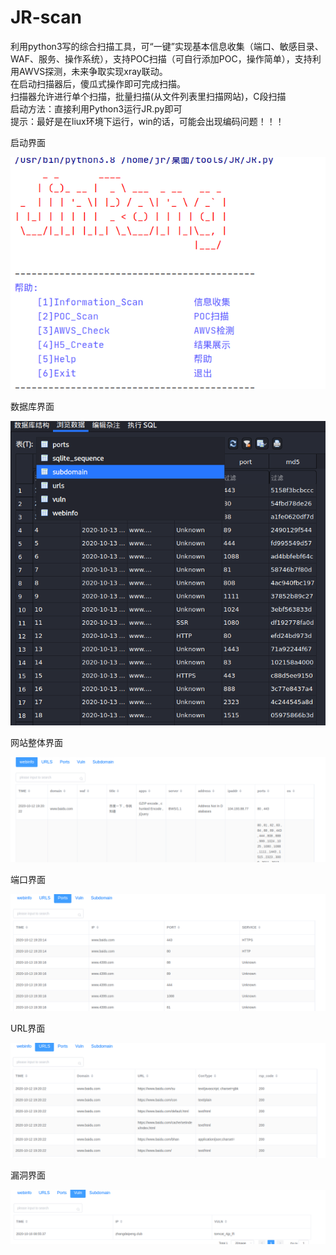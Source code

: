 # JR-scan
利用python3写的综合扫描工具，可“一键”实现基本信息收集（端口、敏感目录、WAF、服务、操作系统），支持POC扫描（可自行添加POC，操作简单），支持利用AWVS探测，未来争取实现xray联动。  
在启动扫描器后，傻瓜式操作即可完成扫描。  
扫描器允许进行单个扫描，批量扫描(从文件列表里扫描网站)，C段扫描  
启动方法：直接利用Python3运行JR.py即可  
提示：最好是在liux环境下运行，win的话，可能会出现编码问题！！！  

启动界面  

![image](https://github.com/675354981/JR-scan/blob/master/images/%E5%90%AF%E5%8A%A8.png)    

数据库界面  

![image](https://github.com/675354981/JR-scan/blob/master/images/dbs.png)    

网站整体界面  

![image](https://github.com/675354981/JR-scan/blob/master/images/%E6%95%B4%E7%AB%99.png)    

端口界面  

![image](https://github.com/675354981/JR-scan/blob/master/images/port.png)    

URL界面  

![image](https://github.com/675354981/JR-scan/blob/master/images/url.png)    

漏洞界面  

![image](https://github.com/675354981/JR-scan/blob/master/images/vuln.png)

